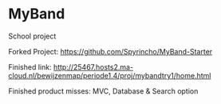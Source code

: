 # MyBand
School project

Forked Project: https://github.com/Spyrincho/MyBand-Starter

Finished link: http://25467.hosts2.ma-cloud.nl/bewijzenmap/periode1.4/proj/mybandtry1/home.html

Finished product misses: MVC, Database & Search option
